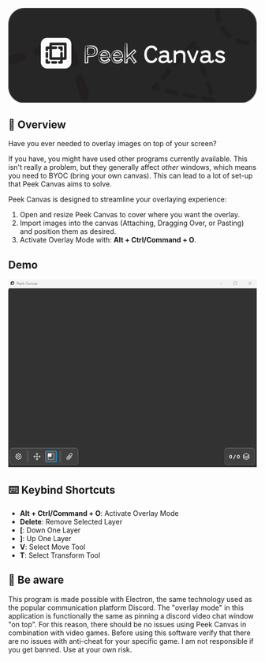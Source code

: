 ![electron-vite-react.gif](/public/logo.png)

## 🌱 Overview

Have you ever needed to overlay images on top of your screen?

If you have, you might have used other programs currently available. This isn't really a problem, but they generally affect *other* windows, which means you need to BYOC (bring your own canvas). This can lead to a lot of set-up that Peek Canvas aims to solve.

Peek Canvas is designed to streamline your overlaying experience:

1. Open and resize Peek Canvas to cover where you want the overlay.
2. Import images into the canvas (Attaching, Dragging Over, or Pasting) and position them as desired.
3. Activate Overlay Mode with: **Alt + Ctrl/Command + O**.

## Demo

![electron-vite-react.gif](/public/demo.gif)

## ⌨️ Keybind Shortcuts
- **Alt + Ctrl/Command + O**: Activate Overlay Mode
- **Delete**: Remove Selected Layer
- **[**: Down One Layer
- **]**: Up One Layer
- **V**: Select Move Tool
- **T**: Select Transform Tool

## 🚨 Be aware

This program is made possible with Electron, the same technology used as the popular communication platform Discord. The "overlay mode" in this application is functionally the same as pinning a discord video chat window "on top". For this reason, there should be no issues using Peek Canvas in combination with video games. Before using this software verify that there are no issues with anti-cheat for your specific game. I am not responsible if you get banned. Use at your own risk.